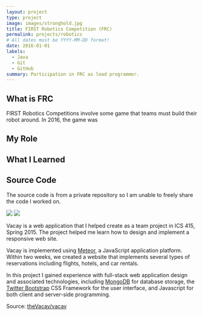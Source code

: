 ```yaml
---
layout: project
type: project
image: images/stronghold.jpg
title: FIRST Robotics Competition (FRC)
permalink: projects/robotics
# All dates must be YYYY-MM-DD format!
date: 2016-01-01
labels:
  - Java
  - Git
  - GitHub
summary: Participation in FRC as lead programmer.
---
```


## What is FRC
FIRST Robotics Competitions involve some game that teams must build their robot around. In 2016, the game was

## My Role

## What I Learned

## Source Code
The source code is from a private repository so I am unable to freely share the code I worked on. 

<img class="ui medium right floated rounded image" src="../images/first-stronghold.png">

<img class="ui medium right floated rounded image" src="../images/vacay-home-page.png">

Vacay is a web application that I helped create as a team project in ICS 415, Spring 2015. The project helped me learn how to design and implement a responsive web site.

Vacay is implemented using [Meteor](http://meteor.com), a JavaScript application platform. Within two weeks, we created a website that implements several types of reservations including flights, hotels, and car rentals.

In this project I gained experience with full-stack web application design and associated technologies, including [MongoDB](http://mongodb.com) for database storage, the [Twitter Bootstrap](http://getbootstrap.com/) CSS Framework for the user interface, and Javascript for both client and server-side programming. 
 
Source: <a href="https://github.com/theVacay/vacay"><i class="large github icon"></i>theVacay/vacay</a>
